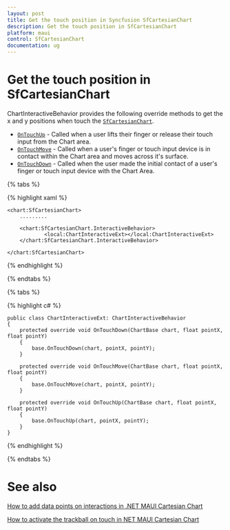 ```yaml
---
layout: post
title: Get the touch position in Syncfusion SfCartesianChart
description: Get the touch position in SfCartesianChart
platform: maui
control: SfCartesianChart
documentation: ug
---
```


# Get the touch position in SfCartesianChart

ChartInteractiveBehavior provides the following override methods to get the x and y positions when touch the [`SfCartesianChart`](https://help.syncfusion.com/cr/maui/Syncfusion.Maui.Charts.SfCartesianChart.html?tabs=tabid-1).

* [`OnTouchUp`]() - Called when a user lifts their finger or release their touch input from the Chart area. 
* [`OnTouchMove`]() - Called when a user's finger or touch input device is in contact within the Chart area and moves across it's surface.
* [`OnTouchDown`]() -  Called when the user made the initial contact of a user's finger or touch input device with the Chart Area.

{% tabs %}

{% highlight xaml %}

    <chart:SfCartesianChart>
        .........

        <chart:SfCartesianChart.InteractiveBehavior>
                <local:ChartInteractiveExt></local:ChartInteractiveExt>
        </chart:SfCartesianChart.InteractiveBehavior>

    </chart:SfCartesianChart>

{% endhighlight %}

{% endtabs %}

{% tabs %}

{% highlight c# %}

    public class ChartInteractiveExt: ChartInteractiveBehavior
    {
        protected override void OnTouchDown(ChartBase chart, float pointX, float pointY)
        {
            base.OnTouchDown(chart, pointX, pointY);
        }

        protected override void OnTouchMove(ChartBase chart, float pointX, float pointY)
        {
            base.OnTouchMove(chart, pointX, pointY);
        }

        protected override void OnTouchUp(ChartBase chart, float pointX, float pointY)
        {
            base.OnTouchUp(chart, pointX, pointY);
        }
    }

{% endhighlight  %}

{% endtabs %}

# See also

[How to add data points on interactions in .NET MAUI Cartesian Chart]()

[How to activate the trackball on touch in NET MAUI Cartesian Chart]()

